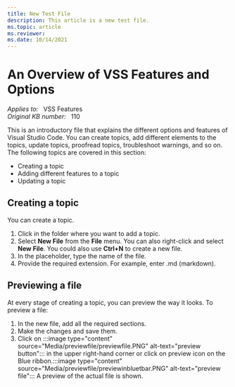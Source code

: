 ```yaml
---
title: New Test File
description: This article is a new test file.
ms.topic: article
ms.reviewer: 
ms.date: 10/14/2021
---
```

# An Overview of VSS Features and Options

_Applies to:_ &nbsp; VSS Features  
_Original KB number:_ &nbsp; 110

This is an introductory file that explains the different options and features of Visual Studio Code. You can create topics, add different elements to the topics, update topics, proofread topics, troubleshoot warnings, and so on.
The following topics are covered in this section:
- Creating a topic
- Adding different features to a topic
- Updating a topic

## Creating a topic
You can create a topic. 
1. Click in the folder where you want to add a topic.
1. Select **New File** from the **File** menu. You can also right-click and select **New File**. You could also use **Ctrl+N** to create a new file.
1. In the placeholder, type the name of the file. 
1. Provide the required extension. For example, enter .md (markdown).

## Previewing a file
At every stage of creating a topic, you can preview the way it looks. To preview a file:

1. In the new file, add all the required sections.
1. Make the changes and save them.
1. Click on :::image type="content" source="Media/previewfile/previewfile.PNG" alt-text="preview button"::: in the upper right-hand corner or click on preview icon on the Blue ribbon.:::image type="content" source="Media/previewfile/previewinbluetbar.PNG" alt-text="preview file":::
 A preview of the actual file is shown.
